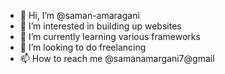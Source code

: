 - 👋 Hi, I’m @saman-amaragani
- 👀 I’m interested in building up websites
- 🌱 I’m currently learning various frameworks
- 💞️ I’m looking to do freelancing 
- 📫 How to reach me @samanamargani7@gmail

<!---
saman-amaragani/saman-amaragani is a ✨ special ✨ repository because its `README.md` (this file) appears on your GitHub profile.
You can click the Preview link to take a look at your changes.
--->
